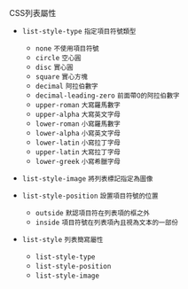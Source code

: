 CSS列表屬性
- `list-style-type` <small>指定項目符號類型</small>	
	- `none` <small>不使用項目符號</small>
	- `circle` <small>空心圓</small>
	- `disc` <small>實心圓</small>
	- `square` <small>實心方塊</small>
	- `decimal` <small>阿拉伯數字</small>
	- `decimal-leading-zero` <small>前面帶0的阿拉伯數字</small>
	- `upper-roman` <small>大寫羅馬數字</small>
	- `upper-alpha` <small>大寫英文字母</small>
	- `lower-roman` <small>小寫羅馬數字</small>
	- `lower-alpha` <small>小寫英文字母</small>
	- `lower-latin` <small>小寫拉丁字母</small>
	- `upper-latin` <small>大寫拉丁字母</small>
	- `lower-greek` <small>小寫希臘字母</small>

- `list-style-image` <small>將列表標記指定為圖像</small>
- `list-style-position` <small>設置項目符號的位置</small>	
	- `outside` <small>默認項目符在列表項的框之外</small>
	- `inside` <small>項目符號在列表項內且視為文本的一部份</small>

- `list-style`	<small>列表簡寫屬性</small>	
	- `list-style-type`
	- `list-style-position`
	- `list-style-image`
